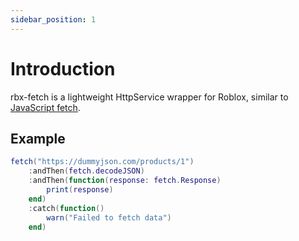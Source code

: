```yaml
---
sidebar_position: 1
---
```


# Introduction

rbx-fetch is a lightweight HttpService wrapper for Roblox, similar to [JavaScript fetch](https://developer.mozilla.org/en-US/docs/Web/API/fetch).

## Example

```lua
fetch("https://dummyjson.com/products/1")
    :andThen(fetch.decodeJSON)
    :andThen(function(response: fetch.Response)
        print(response)
    end)
    :catch(function()
        warn("Failed to fetch data")
    end)
```
